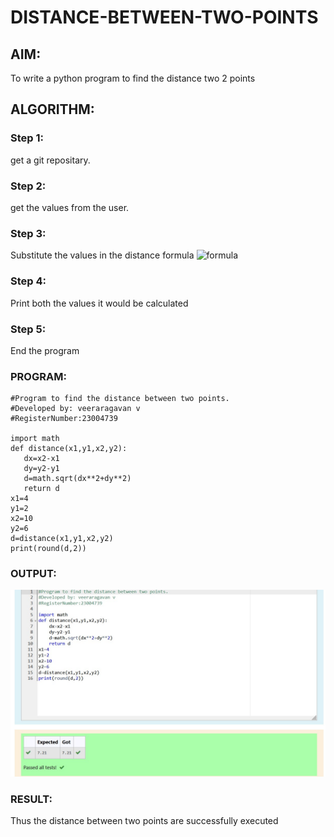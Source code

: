 # DISTANCE-BETWEEN-TWO-POINTS

## AIM:
To write a python program to find the distance two 2 points
## ALGORITHM:
### Step 1: 
get a git repositary.
### Step 2: 
get the values from the user.
### Step 3: 
Substitute the values in the distance formula  ![formula](/formula.JPG)
### Step 4: 
Print both the values it would be calculated
### Step 5: 
End the program
### PROGRAM:
 ```
 #Program to find the distance between two points.
#Developed by: veeraragavan v
#RegisterNumber:23004739

import math
def distance(x1,y1,x2,y2):
    dx=x2-x1
    dy=y2-y1
    d=math.sqrt(dx**2+dy**2)
    return d
x1=4
y1=2
x2=10
y2=6
d=distance(x1,y1,x2,y2)
print(round(d,2))
``` 


### OUTPUT:

![output](output.jpg)

### RESULT:
Thus the distance between two points are successfully executed